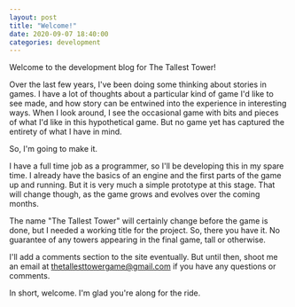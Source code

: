 ```yaml
---
layout: post
title: "Welcome!"
date: 2020-09-07 18:40:00
categories: development
---
```

Welcome to the development blog for The Tallest Tower!

Over the last few years, I've been doing some thinking about stories in games. I have a lot of thoughts about a particular kind of game I'd like to see made, and how story can be entwined into the experience in interesting ways. When I look around, I see the occasional game with bits and pieces of what I'd like in this hypothetical game. But no game yet has captured the entirety of what I have in mind.

So, I'm going to make it.

I have a full time job as a programmer, so I'll be developing this in my spare time. I already have the basics of an engine and the first parts of the game up and running. But it is very much a simple prototype at this stage. That will change though, as the game grows and evolves over the coming months.

The name "The Tallest Tower" will certainly change before the game is done, but I needed a working title for the project. So, there you have it. No guarantee of any towers appearing in the final game, tall or otherwise.

I'll add a comments section to the site eventually. But until then, shoot me an email at [thetallesttowergame@gmail.com](mailto:thetallesttowergame@gmail.com) if you have any questions or comments.

In short, welcome. I'm glad you're along for the ride.
